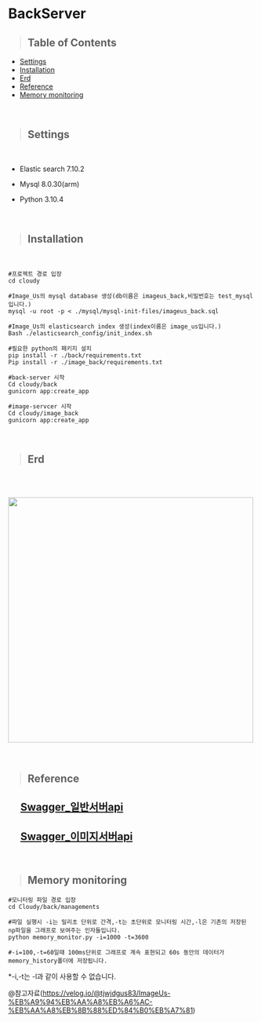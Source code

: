 # BackServer

>## Table of Contents

- [Settings](#Settings)
- [Installation](#Installation)
- [Erd](#Erd)
- [Reference](#Reference)
- [Memory monitoring](#Memory-monitoring)

<br/>

>## Settings

<br/>

* Elastic search 7.10.2

* Mysql 8.0.30(arm)

* Python 3.10.4

<br/>

>## Installation

<br/>

```
#프로젝트 경로 입장
cd cloudy

#Image_Us의 mysql database 생성(db이름은 imageus_back,비밀번호는 test_mysql입니다.)
mysql -u root -p < ./mysql/mysql-init-files/imageus_back.sql

#Image_Us의 elasticsearch index 생성(index이름은 image_us입니다.)
Bash ./elasticsearch_config/init_index.sh

#필요한 python의 패키지 설치
pip install -r ./back/requirements.txt
Pip install -r ./image_back/requirements.txt

#back-server 시작
Cd cloudy/back
gunicorn app:create_app

#image-servcer 시작
Cd cloudy/image_back
gunicorn app:create_app
```

<br/>

>## Erd

<br/>

&nbsp; <img width="500px" height="500px" src="https://user-images.githubusercontent.com/77044696/224538033-1fa4c70c-c16e-434f-b166-fc666fa32282.png" />

<br/>

>## Reference

## &nbsp;&nbsp;&nbsp;&nbsp;&nbsp;[Swagger_일반서버api](https://codakcodak.site/backapi/api-docs)

## &nbsp;&nbsp;&nbsp;&nbsp;&nbsp;[Swagger_이미지서버api](https://codakcodak.site/imageapi/api-docs)

<br/>

>## Memory monitoring

```
#모니터링 파일 경로 입장
cd Cloudy/back/managements

#파일 실행시 -i는 밀리초 단위로 간격,-t는 초단위로 모니터링 시간,-l은 기존의 저장된 np파일을 그래프로 보여주는 인자들입니다.
python memory_monitor.py -i=1000 -t=3600

#-i=100,-t=60일때 100ms단위로 그래프로 계속 표현되고 60s 동안의 데이터가 memory_history폴더에 저장됩니다.
```

*-i,-t는 -l과 같이 사용할 수 없습니다.

@참고자료(https://velog.io/@tjwjdgus83/ImageUs-%EB%A9%94%EB%AA%A8%EB%A6%AC-%EB%AA%A8%EB%8B%88%ED%84%B0%EB%A7%81)

<br/>